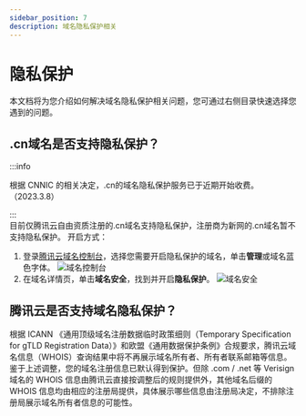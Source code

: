 ```yaml
---
sidebar_position: 7
description: 域名隐私保护相关
---
```

# 隐私保护
本文档将为您介绍如何解决域名隐私保护相关问题，您可通过右侧目录快速选择您遇到的问题。
## .cn域名是否支持隐私保护？
:::info

根据 CNNIC 的相关决定，.cn的域名隐私保护服务已于近期开始收费。（2023.3.8）

:::  
目前仅腾讯云自由资质注册的.cn域名支持隐私保护，注册商为新网的.cn域名暂不支持隐私保护。
开启方式：
1. 登录[腾讯云域名控制台](https://console.cloud.tencent.com/domain/all-domain)，选择您需要开启隐私保护的域名，单击**管理**或域名蓝色字体。
![域名控制台](https://resources.r2wind.cn/img/dnspodfaq/domain/20221120210819.png)
2. 在域名详情页，单击**域名安全**，找到并开启**隐私保护**。
![域名安全](https://resources.r2wind.cn/img/dnspodfaq/domain/20221120211259.png)
## 腾讯云是否支持域名隐私保护？
根据 ICANN 《通用顶级域名注册数据临时政策细则（Temporary Specification for gTLD Registration Data）》和欧盟《通用数据保护条例》合规要求，腾讯云域名信息（WHOIS）查询结果中将不再展示域名所有者、所有者联系邮箱等信息。鉴于上述调整，您的域名注册信息已默认得到保护。但除 .com / .net 等 Verisign 域名的 WHOIS 信息由腾讯云直接按调整后的规则提供外，其他域名后缀的 WHOIS 信息均由相应的注册局提供，具体展示哪些信息由注册局决定，不排除注册局展示域名所有者信息的可能性。